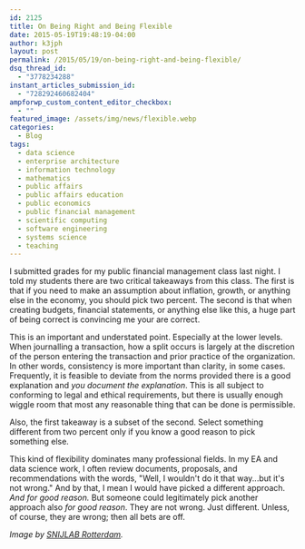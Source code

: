 ```yaml
---
id: 2125
title: On Being Right and Being Flexible
date: 2015-05-19T19:48:19-04:00
author: k3jph
layout: post
permalink: /2015/05/19/on-being-right-and-being-flexible/
dsq_thread_id:
  - "3778234288"
instant_articles_submission_id:
  - "728292460682404"
ampforwp_custom_content_editor_checkbox:
  - ""
featured_image: /assets/img/news/flexible.webp
categories:
  - Blog
tags:
  - data science
  - enterprise architecture
  - information technology
  - mathematics
  - public affairs
  - public affairs education
  - public economics
  - public financial management
  - scientific computing
  - software engineering
  - systems science
  - teaching
---
```

I submitted grades for my public financial management class last night.  I told my students there are two critical takeaways from this class.  The first is that if you need to make an assumption about inflation, growth, or anything else in the economy, you should pick two percent.  The second is that when creating budgets, financial statements, or anything else like this, a huge part of being correct is convincing me your are correct.

This is an important and understated point. Especially at the lower levels. When journalling a transaction, how a split occurs is largely at the discretion of the person entering the transaction and prior practice of the organization. In other words, consistency is more important than clarity, in some cases. Frequently, it is feasible to deviate from the norms provided there is a good explanation and _you document the explanation_. This is all subject to conforming to legal and ethical requirements, but there is usually enough wiggle room that most any reasonable thing that can be done is permissible.

Also, the first takeaway is a subset of the second.  Select something different from two percent only if you know a good reason to pick something else.

This kind of flexibility dominates many professional fields. In my EA and data science work, I often review documents, proposals, and recommendations with the words, "Well, I wouldn't do it that way...but it's not wrong." And by that, I mean I would have picked a different approach. _And for good reason._ But someone could legitimately pick another approach also _for good reason_. They are not wrong. Just different.
Unless, of course, they are wrong; then all bets are off.

_Image by [SNIJLAB Rotterdam](https://www.flickr.com/photos/snijlab/6261839722)._

